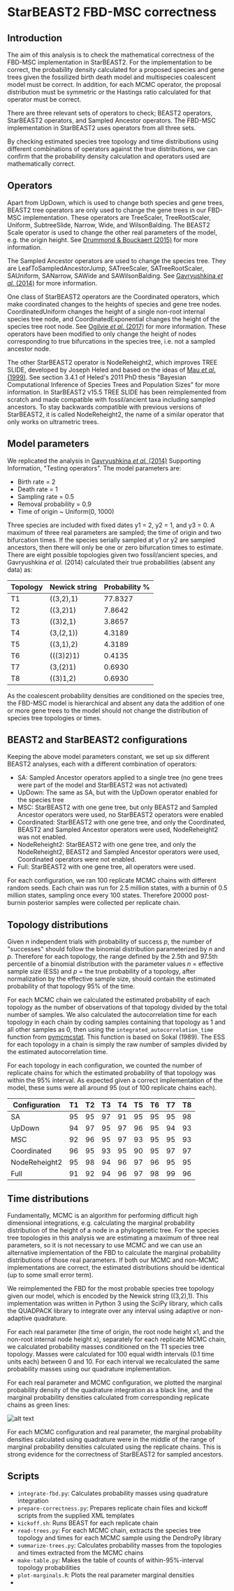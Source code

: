 # StarBEAST2 FBD-MSC correctness

## Introduction

The aim of this analysis is to check the mathematical correctness of the
FBD-MSC implementation in StarBEAST2. For the implementation to be correct,
the probability density calculated for a proposed species and gene trees given
the fossilized birth death model and multispecies coalescent model must be
correct. In addition, for each MCMC operator, the proposal distribution must
be symmetric or the Hastings ratio calculated for that operator must be
correct.

There are three relevant sets of operators to check; BEAST2 operators,
StarBEAST2 operators, and Sampled Ancestor operators. The FBD-MSC
implementation in StarBEAST2 uses operators from all three sets.

By checking estimated species tree topology and time distributions using
different combinations of operators against the true distributions, we can
confirm that the probability density calculation and operators used are
mathematically correct.

## Operators

Apart from UpDown, which is used to change both species and gene trees, BEAST2
tree operators are only used to change the gene trees in our FBD-MSC
implementation. These operators are TreeScaler, TreeRootScaler, Uniform,
SubtreeSlide, Narrow, Wide, and WilsonBalding. The BEAST2 Scale operator is
used to change the other real parameters of the model, e.g. the origin height.
See [Drummond & Bouckaert (2015)](https://www.beast2.org/book/) for more
information.

The Sampled Ancestor operators are used to change the species tree. They are
LeafToSampledAncestorJump, SATreeScaler, SATreeRootScaler, SAUniform,
SANarrow, SAWide and SAWilsonBalding. See
[Gavryushkina *et al.* (2014)](https://doi.org/10.1371/journal.pcbi.1003919)
for more information.

One class of StarBEAST2 operators are the Coordinated operators,
which make coordinated changes to the heights of species and gene tree nodes.
CoordinatedUniform changes the height of a single non-root internal species
tree node, and CoordinatedExponential changes the height of the species tree
root node. See [Ogilvie *et al.* (2017)](https://doi.org/10.1093/molbev/msx126)
for more information. These operators have been modified to only change the
height of nodes corresponding to true bifurcations in the species tree, i.e.
not a sampled ancestor node.

The other StarBEAST2 operator is NodeReheight2, which improves TREE SLIDE,
developed by Joseph Heled and based on the ideas of
[Mau *et al.* (1999)](https://doi.org/10.1111/j.0006-341X.1999.00001.x).
See section 3.4.1 of Heled's 2011 PhD thesis "Bayesian Computational Inference
of Species Trees and Population Sizes" for more information.
In StarBEAST2 v15.5 TREE SLIDE has been reimplemented from scratch and made
compatible with fossil/ancient taxa including sampled ancestors. To stay
backwards compatible with previous versions of StarBEAST2, it is called
NodeReheight2, the name of a similar operator that only works on ultrametric
trees.

## Model parameters

We replicated the analysis in
[Gavryushkina *et al.* (2014)](https://doi.org/10.1371/journal.pcbi.1003919)
Supporting Information, "Testing operators". The model parameters are:

* Birth rate = 2
* Death rate = 1
* Sampling rate = 0.5
* Removal probability = 0.9
* Time of origin ~ Uniform(0, 1000)

Three species are included with fixed dates y1 = 2, y2 = 1, and y3 = 0. A
maximum of three real parameters are sampled; the time of origin and two
bifurcation times. If the species serially sampled at y1 or y2 are sampled
ancestors, then there will only be one or zero bifurcation times to estimate.
There are eight possible topologies given two fossil/ancient species, and
Gavryushkina *et al.* (2014) calculated their true probabilities (absent
any data) as:


| Topology | Newick string | Probability % |
|----------|---------------|---------------|
| T1       | ((3,2),1)     |       77.8327 |
| T2       | ((3,2)1)      |        7.8642 |
| T3       | ((3)2,1)      |        3.8657 |
| T4       | (3,(2,1))     |        4.3189 |
| T5       | ((3,1),2)     |        4.3189 |
| T6       | (((3)2)1)     |        0.4135 |
| T7       | (3,(2)1)      |        0.6930 |
| T8       | ((3)1,2)      |        0.6930 |

As the coalescent probability densities are conditioned on the species tree,
the FBD-MSC model is hierarchical and absent any data the addition of one or
more gene trees to the model should not change the distribution of species
tree topologies or times.

## BEAST2 and StarBEAST2 configurations

Keeping the above model parameters constant, we set up six different BEAST2
analyses, each with a different combination of operators:

* SA: Sampled Ancestor operators applied to a single tree (no gene trees were part of the model and StarBEAST2 was not activated)
* UpDown: The same as SA, but with the UpDown operator enabled for the species tree
* MSC: StarBEAST2 with one gene tree, but only BEAST2 and Sampled Ancestor operators were used, no StarBEAST2 operators were enabled
* Coordinated: StarBEAST2 with one gene tree, and only the Coordinated, BEAST2 and Sampled Ancestor operators were used, NodeReheight2 was not enabled.
* NodeReheight2: StarBEAST2 with one gene tree, and only the NodeReheight2, BEAST2 and Sampled Ancestor operators were used, Coordinated operators were not enabled.
* Full: StarBEAST2 with one gene tree, all operators were used.

For each configuration, we ran 100 replicate MCMC chains with different random
seeds. Each chain was run for 2.5 million states, with a burnin of 0.5 million
states, sampling once every 100 states. Therefore 20000 post-burnin
posterior samples were collected per replicate chain.

## Topology distributions

Given *n* independent trials with probability of success *p*, the number of
"successes" should follow the binomial distribution parameterized by *n* and
*p*. Therefore for each topology, the range defined by the 2.5th and 97.5th
percentile of a binomial distribution with the parameter values *n* =
effective sample size (ESS) and *p* = the true probability of a topology,
after normalization by the effective sample size, should contain the estimated
probability of that topology 95% of the time.

For each MCMC chain we calculated the estimated probability of each topology
as the number of observations of that topology divided by the total number of
samples. We also calculated the autocorrelation time for each topology in each
chain by coding samples containing that topology as 1 and all other samples as
0, then using the `integrated_autocorrelation_time` function from
[pymcmcstat](https://github.com/prmiles/pymcmcstat).
This function is based on Sokal (1989). The ESS for each topology in a chain
is simply the raw number of samples divided by the estimated autocorrelation
time.

For each topology in each configuration, we counted the number of replicate
chains for which the estimated probability of that topology was within the 95%
interval. As expected given a correct implementation of the model, these sums
were all around 95 (out of 100 replicate chains each).

| Configuration | T1 | T2 | T3 | T4 | T5 | T6 | T7 | T8 |
|---------------|----|----|----|----|----|----|----|----|
| SA            | 95 | 95 | 97 | 91 | 95 | 95 | 95 | 98 |
| UpDown        | 94 | 97 | 95 | 97 | 96 | 95 | 94 | 93 |
| MSC           | 92 | 96 | 95 | 97 | 93 | 95 | 95 | 93 |
| Coordinated   | 96 | 95 | 93 | 95 | 90 | 95 | 97 | 97 |
| NodeReheight2 | 95 | 98 | 94 | 96 | 97 | 96 | 95 | 95 |
| Full          | 91 | 92 | 94 | 96 | 97 | 98 | 99 | 96 |

## Time distributions

Fundamentally, MCMC is an algorithm for performing difficult high dimensional
integrations, e.g. calculating the marginal probability distribution of the
height of a node in a phylogenetic tree. For the species tree topologies in
this analysis we are estimating a maximum of three real parameters, so it is
not necessary to use MCMC and we can use an alternative implementation of the
FBD to calculate the marginal probability distributions of those real
parameters. If both our MCMC and non-MCMC implementations are correct, the
estimated distributions should be identical (up to some small error term).

We reimplemented the FBD for the most probable species tree topology given our
model, which is encoded by the Newick string ((3,2),1). This implementation
was written in Python 3 using the SciPy library, which calls the QUADPACK
library to integrate over any interval using adaptive or non-adaptive
quadrature.

For each real parameter (the time of origin, the root node height x1, and the
non-root internal node height x), separately for each replicate MCMC chain, we
calculated probability masses conditioned on the T1 species tree topology.
Masses were calculated for 100 equal width intervals (0.1 time units each)
between 0 and 10. For each interval we recalculated the same probability
masses using our quadrature implementation.

For each real parameter and MCMC configuration, we plotted the marginal
probability density of the quadrature integration as a black line, and the
marginal probability densities calculated from corresponding replicate chains
as green lines:

![alt text](marginal-probability.png "Marginal probability distributions of origin and bifurcation times.")

For each MCMC configuration and real parameter, the marginal probability
densities calculated using quadrature were in the middle of the range of
marginal probability densities calculated using the replicate chains. This is
strong evidence for the correctness of StarBEAST2 for sampled ancestors.

## Scripts

* `integrate-fbd.py`: Calculates probability masses using quadrature integration
* `prepare-correctness.py`: Prepares replicate chain files and kickoff scripts from the supplied XML templates
* `kickoff.sh`: Runs BEAST for each replicate chain
* `read-trees.py`: For each MCMC chain, extracts the species tree topology and times for each MCMC sample using the DendroPy library
* `summarize-trees.py`: Calculates probability masses from the topologies and times extracted from the MCMC chains
* `make-table.py`: Makes the table of counts of within-95%-interval topology probabilities
* `plot-marginals.R`: Plots the real parameter marginal densities
* 